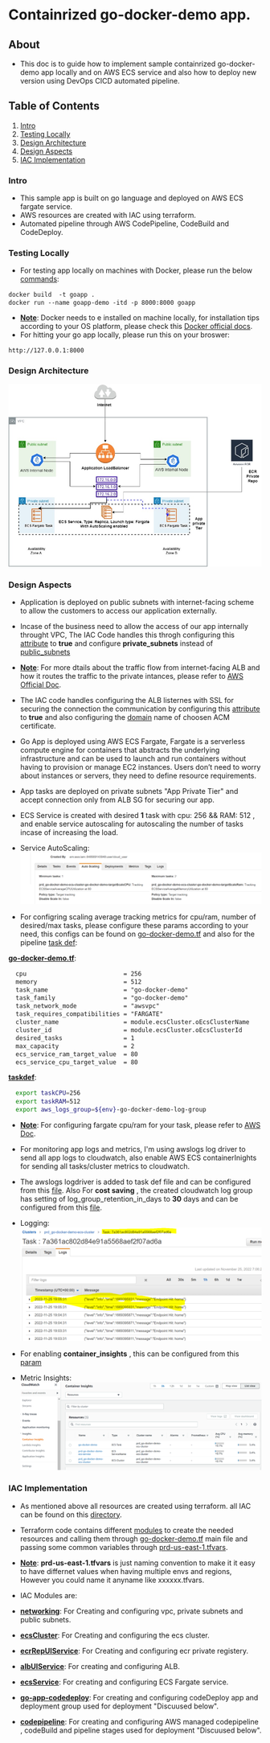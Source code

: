 # Containrized go-docker-demo app.
## About

- This doc is to guide how to implement sample containrized go-docker-demo app locally and on AWS ECS service and also how to deploy new version using DevOps CICD automated pipeline.

## Table of Contents

1. [Intro](#Intro)
2. [Testing Locally](#Testing-Locally)
3. [Design Architecture](#Design-Architecture)
4. [Design Aspects](#Design-Aspects)
5. [IAC Implementation](#IAC-Implementation)

### Intro

- This sample app is built on go language and deployed on AWS ECS fargate service.
- AWS resources are created with IAC using terraform.
- Automated pipeline through AWS CodePipeline, CodeBuild and CodeDeploy.

### Testing Locally

- For testing app locally on machines with Docker, please run the below <ins>commands</ins>: 
```
docker build  -t goapp .
docker run --name goapp-demo -itd -p 8000:8000 goapp
```
- <ins>**Note**</ins>: Docker needs to e installed on machine locally, for installation tips according to your OS platform, please check this [Docker official docs](https://docs.docker.com/engine/install/).
- For hitting your go app locally, please run this on your broswer:
```
http://127.0.0.1:8000
```
### Design Architecture

![Design Architecture:](./images/design.jpg)

### Design Aspects

- Application is deployed on public subnets with internet-facing scheme to allow the customers to access our application externally.

- Incase of the business need to allow the access of our app internally throught VPC, The IAC Code handles this throgh configuring this [attribute](https://github.com/MIna-Maher/sample-go-ecs-tf-codePipeline/blob/b595c97dea2ce4cfb4b6697026a022f8c97d0a29/iac/go-docker-demo.tf#L50) to **true** and configure **private_subnets** instead of [public_subnets](https://github.com/MIna-Maher/sample-go-ecs-tf-codePipeline/blob/b595c97dea2ce4cfb4b6697026a022f8c97d0a29/iac/go-docker-demo.tf#L91)

- <ins>**Note**</ins>: For more dtails about the traffic flow from internet-facing ALB and how it routes the traffic to the private intances, please refer to [AWS Official Doc](https://docs.aws.amazon.com/prescriptive-guidance/latest/load-balancer-stickiness/subnets-routing.html).

- The IAC code handles configuring the ALB listernes with SSL for securing the connection the communication by configuring this [attribute](https://github.com/MIna-Maher/sample-go-ecs-tf-codePipeline/blob/0e04eab3d080c6e0259fea5cb868cdd8fefc7336/iac/go-docker-demo.tf#L49) to **true** and also configuring the [domain](https://github.com/MIna-Maher/sample-go-ecs-tf-codePipeline/blob/0e04eab3d080c6e0259fea5cb868cdd8fefc7336/iac/go-docker-demo.tf#L53) name of choosen ACM certificate.

- Go App is deployed using AWS ECS Fargate, Fargate is a serverless compute engine for containers that abstracts the underlying infrastructure and can be used to launch and run containers without having to provision or manage EC2 instances. Users don’t need to worry about instances or servers, they need to define resource requirements.

- App tasks are deployed on private subnets "App Private Tier" and accept connection only from ALB SG for securing our app.

- ECS Service is created with desired **1** task with cpu: 256 && RAM: 512 , and enable service autoscaling for autoscaling the number of tasks incase of increasing the load.
- Service AutoScaling: ![Service Autoscaling](./images/scale.jpeg)

- For configring scaling average tracking metrics for cpu/ram, number of desired/max tasks, please configure these params according to your need, this configs can be found on [go-docker-demo.tf](./iac/go-docker-demo.tf) and also for the pipeline [task def](./pipeLineScripts/postBuild.sh):

 <ins>**go-docker-demo.tf**</ins>:

```
  cpu                           = 256
  memory                        = 512
  task_name                     = "go-docker-demo"
  task_family                   = "go-docker-demo"
  task_network_mode             = "awsvpc"
  task_requires_compatibilities = "FARGATE"
  cluster_name                  = module.ecsCluster.oEcsClusterName
  cluster_id                    = module.ecsCluster.oEcsClusterId
  desired_tasks                 = 1
  max_capacity                  = 2
  ecs_service_ram_target_value  = 80
  ecs_service_cpu_target_value  = 80
```
 <ins>**taskdef**</ins>:
```sh
  export taskCPU=256
  export taskRAM=512
  export aws_logs_group=${env}-go-docker-demo-log-group
```

- <ins>**Note**</ins>: For configuring fargate cpu/ram for your task, please refer to [AWS Doc](https://docs.aws.amazon.com/AmazonECS/latest/developerguide/AWS_Fargate.html).

- For monitoring app logs and metrics, I'm using awslogs log driver to send all app logs to cloudwatch, also enable AWS ECS containerInights for sending all tasks/cluster metrics to cloudwatch.

- The awslogs logdriver is added to task def file and can be configured from this [file](./pipeLineScripts/postBuild.sh). Also For **cost saving** , the created cloudwatch log group has setting of log_group_retention_in_days to **30** days and can be configured from this [file](https://github.com/MIna-Maher/sample-go-ecs-tf-codePipeline/blob/4cf1bfed0029fa676d3ad39fc7c601ffb3dd8e4b/iac/prd-us-east-1.tfvars#L7).

- Logging: ![logging](./images/logs.jpeg)
- For enabling **container_insights** , this can be configured from this [param](https://github.com/MIna-Maher/sample-go-ecs-tf-codePipeline/blob/4cf1bfed0029fa676d3ad39fc7c601ffb3dd8e4b/iac/prd-us-east-1.tfvars#L8)
- Metric Insights: ![metrics](./images/insights.jpeg)

### IAC Implementation

- As mentioned above all resources are created using terraform. all IAC can be found on this [directory](./iac/).

- Terraform code contains different [modules](./iac/modules/) to create the needed resources and calling them through [go-docker-demo.tf](./iac/go-docker-demo.tf) main file and passing some common variables through [prd-us-east-1.tfvars](./iac/prd-us-east-1.tfvars).

- <ins>**Note**</ins>: **prd-us-east-1.tfvars** is just naming convention to make it it easy to have differnet values when having multiple envs and regions, However you could name it anyname like xxxxxx.tfvars.

- IAC Modules are: 
- <ins>**networking**</ins>: For Creating and configuring vpc, private subnets and public subnets.
- <ins>**ecsCluster**</ins>: For Creating and configuring the ecs cluster.
- <ins>**ecrRepUIService**</ins>: For Creating and configuring ecr private registery.
- <ins>**albUIService**</ins>: For creating and configuring ALB.
- <ins>**ecsService**</ins>: For creating and configuring ECS Fargate service.
- <ins>**go-app-codedeploy**</ins>: For creating and configuring codeDeploy app and deployment group used for deployment "Discuused below".
- <ins>**codepipeline**</ins>: For creating and configuring AWS managed codepipeline , codeBuild and pipeline stages used for deployment "Discuused below".

